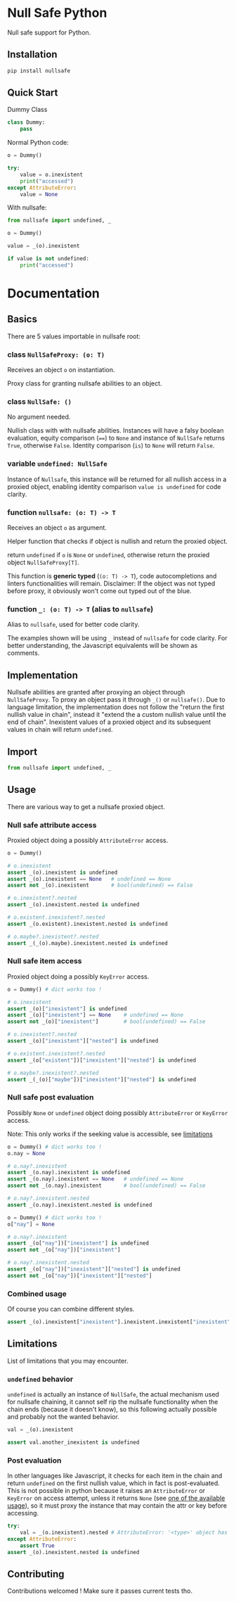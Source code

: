 # Null Safe Python

Null safe support for Python.

## Installation

```bash
pip install nullsafe
```

## Quick Start

Dummy Class

```python
class Dummy:
    pass
```

Normal Python code:

```python
o = Dummy()

try:
    value = o.inexistent
    print("accessed")
except AttributeError:
    value = None
```

With nullsafe:

```python
from nullsafe import undefined, _

o = Dummy()

value = _(o).inexistent

if value is not undefined:
    print("accessed")
```

# Documentation

## Basics

There are 5 values importable in nullsafe root:

### class `NullSafeProxy: (o: T)`

Receives an object `o` on instantiation.

Proxy class for granting nullsafe abilities to an object.

### class `NullSafe: ()`

No argument needed.

Nullish class with with nullsafe abilities. Instances will have a falsy boolean evaluation, equity comparison (`==`) to `None` and instance of `NullSafe` returns `True`, otherwise `False`. Identity comparison (`is`) to `None` will return `False`.

### variable `undefined: NullSafe`

Instance of `Nullsafe`, this instance will be returned for all nullish access in a proxied object, enabling identity comparison `value is undefined` for code clarity.

### function `nullsafe: (o: T) -> T`

Receives an object `o` as argument.

Helper function that checks if object is nullish and return the proxied object.

return `undefined` if `o` is `None` or `undefined`, otherwise return the proxied object `NullSafeProxy[T]`.

This function is **generic typed** (`(o: T) -> T`), code autocompletions and linters functionalities will remain. Disclaimer: If the object was not typed before proxy, it obviously won't come out typed out of the blue.

### function `_: (o: T) -> T` (alias to `nullsafe`)

Alias to `nullsafe`, used for better code clarity.

The examples shown will be using `_` instead of `nullsafe` for code clarity. For better understanding, the Javascript equivalents will be shown as comments.

## Implementation

Nullsafe abilities are granted after proxying an object through `NullSafeProxy`. To proxy an object pass it through `_()` or `nullsafe()`. Due to language limitation, the implementation does not follow the "return the first nullish value in chain", instead it "extend the a custom nullish value until the end of chain". Inexistent values of a proxied object and its subsequent values in chain will return `undefined`.

## Import

```python
from nullsafe import undefined, _
```

## Usage

There are various way to get a nullsafe proxied object.

### Null safe attribute access

Proxied object doing a possibly `AttributeError` access.

```python
o = Dummy()

# o.inexistent
assert _(o).inexistent is undefined
assert _(o).inexistent == None   # undefined == None
assert not _(o).inexistent       # bool(undefined) == False

# o.inexistent?.nested
assert _(o).inexistent.nested is undefined

# o.existent.inexistent?.nested
assert _(o.existent).inexistent.nested is undefined

# o.maybe?.inexistent?.nested
assert _(_(o).maybe).inexistent.nested is undefined
```

### Null safe item access

Proxied object doing a possibly `KeyError` access.

```python
o = Dummy() # dict works too !

# o.inexistent
assert _(o)["inexistent"] is undefined
assert _(o)["inexistent"] == None    # undefined == None
assert not _(o)["inexistent"]        # bool(undefined) == False

# o.inexistent?.nested
assert _(o)["inexistent"]["nested"] is undefined

# o.existent.inexistent?.nested
assert _(o["existent"])["inexistent"]["nested"] is undefined

# o.maybe?.inexistent?.nested
assert _(_(o)["maybe"])["inexistent"]["nested"] is undefined
```

### Null safe post evaluation

Possibly `None` or `undefined` object doing possibly `AttributeError` or `KeyError` access.

Note: This only works if the seeking value is accessible, see [limitations](#post-evaluation)

```python
o = Dummy() # dict works too !
o.nay = None

# o.nay?.inexistent
assert _(o.nay).inexistent is undefined
assert _(o.nay).inexistent == None   # undefined == None
assert not _(o.nay).inexistent       # bool(undefined) == False

# o.nay?.inexistent.nested
assert _(o.nay).inexistent.nested is undefined
```

```python
o = Dummy() # dict works too !
o["nay"] = None

# o.nay?.inexistent
assert _(o["nay"])["inexistent"] is undefined
assert not _(o["nay"])["inexistent"]

# o.nay?.inexistent.nested
assert _(o["nay"])["inexistent"]["nested"] is undefined
assert not _(o["nay"])["inexistent"]["nested"]
```

### Combined usage

Of course you can combine different styles.

```python
assert _(o).inexistent["inexistent"].inexistent.inexistent["inexistent"]["inexistent"] is undefined
```

## Limitations

List of limitations that you may encounter.

### `undefined` behavior

`undefined` is actually an instance of `NullSafe`, the actual mechanism used for nullsafe chaining, it cannot self rip the nullsafe functionality when the chain ends (because it doesn't know), so this following actually possible and probably not the wanted behavior.

```python
val = _(o).inexistent

assert val.another_inexistent is undefined
```

### Post evaluation

In other languages like Javascript, it checks for each item in the chain and return `undefined` on the first nullish value, which in fact is post-evaluated. This is not possible in python because it raises an `AttributeError` or `KeyError` on access attempt, unless it returns `None` (see [one of the available usage](#null-safe-post-evaluation)), so it must proxy the instance that may contain the attr or key before accessing.

```python
try:
    val = _(o.inexistent).nested # AttributeError: '<type>' object has no attribute 'inexistent'
except AttributeError:
    assert True
assert _(o).inexistent.nested is undefined
```

## Contributing

Contributions welcomed ! Make sure it passes current tests tho.

